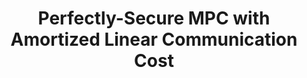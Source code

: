 ---
layout: page
title: Perfectly-Secure MPC with Amortized Linear Communication Cost
pdf: /assets/pdf/LinearCostMPC.pdf
contents: 
    - Course project of <i>Secure Multiparty Computation</i>.
    - We proposed a perfectly-secure MPC protocol that achieves the same communication complexity as the best-known protocol in [GLS19]. Our protocol is easier to understand than the protocol in [GLS19].
importance: 1
category: course
---